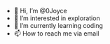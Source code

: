 - 👋 Hi, I’m @0Joyce
- 👀 I’m interested in exploration 
- 🌱 I’m currently learning coding
- 📫 How to reach me via email

<!---
0Joyce/0Joyce is a ✨ special ✨ repository because its `README.md` (this file) appears on your GitHub profile.
You can click the Preview link to take a look at your changes.
--->
